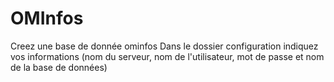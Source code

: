 # OMInfos

Creez une base de donnée ominfos
Dans le dossier configuration indiquez vos informations (nom du serveur, nom de l'utilisateur, mot de passe et nom de la base de données)

